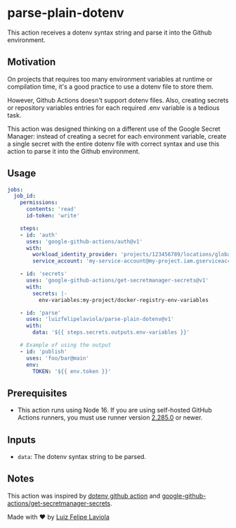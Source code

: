 # parse-plain-dotenv

This action receives a dotenv syntax string and parse it into the Github environment.

## Motivation

On projects that requires too many environment variables at runtime or compilation time, it's a good practice to use a dotenv file to store them.

However, Github Actions doesn't support dotenv files. Also, creating secrets or repository variables entries for each required .env variable is a tedious task.

This action was designed thinking on a different use of the Google Secret Manager: instead of creating a secret for each environment variable, create a single secret with the entire dotenv file with correct syntax and use this action to parse it into the Github environment.

## Usage

```yaml
jobs:
  job_id:
    permissions:
      contents: 'read'
      id-token: 'write'

    steps:
    - id: 'auth'
      uses: 'google-github-actions/auth@v1'
      with:
        workload_identity_provider: 'projects/123456789/locations/global/workloadIdentityPools/my-pool/providers/my-provider'
        service_account: 'my-service-account@my-project.iam.gserviceaccount.com'

    - id: 'secrets'
      uses: 'google-github-actions/get-secretmanager-secrets@v1'
      with:
        secrets: |-
          env-variables:my-project/docker-registry-env-variables

    - id: 'parse'
      uses: 'luizfelipelaviola/parse-plain-dotenv@v1'
      with:
        data: '${{ steps.secrets.outputs.env-variables }}'

    # Example of using the output
    - id: 'publish'
      uses: 'foo/bar@main'
      env:
        TOKEN: '${{ env.token }}'
```

## Prerequisites

- This action runs using Node 16. If you are using self-hosted GitHub Actions runners, you must use runner version [2.285.0](https://github.com/actions/virtual-environments) or newer.

## Inputs

- `data`: The dotenv syntax string to be parsed.

## Notes

This action was inspired by [dotenv github action](https://github.com/xom9ikk/dotenv) and [google-github-actions/get-secretmanager-secrets](https://github.com/google-github-actions/get-secretmanager-secrets).

Made with ❤ by [Luiz Felipe Laviola](https://www.linkedin.com/in/luizfelipelaviola/)
